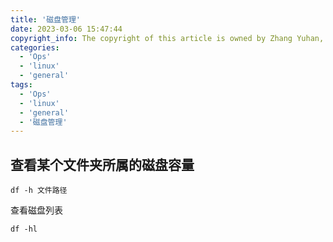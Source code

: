 ```yaml
---
title: '磁盘管理'
date: 2023-03-06 15:47:44
copyright_info: The copyright of this article is owned by Zhang Yuhan, and it follows the CC BY-NC-SA 4.0 agreement. For reprinting, please attach the original source link and this statement
categories: 
  - 'Ops'
  - 'linux'
  - 'general'
tags: 
  - 'Ops'
  - 'linux'
  - 'general'
  - '磁盘管理'
---
```

## 查看某个文件夹所属的磁盘容量
```shell
df -h 文件路径
```

查看磁盘列表
```shell
df -hl
```
